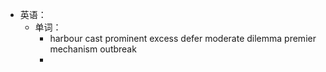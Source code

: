 - 英语：
	- 单词：
		- harbour
		  cast
		  prominent
		  excess
		  defer
		  moderate
		  dilemma
		  premier
		  mechanism
		  outbreak
		-